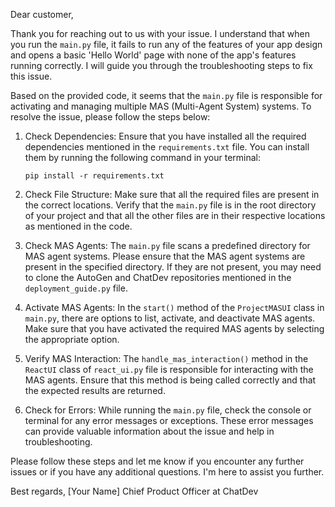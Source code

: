 Dear customer,

Thank you for reaching out to us with your issue. I understand that when you run the `main.py` file, it fails to run any of the features of your app design and opens a basic 'Hello World' page with none of the app's features running correctly. I will guide you through the troubleshooting steps to fix this issue.

Based on the provided code, it seems that the `main.py` file is responsible for activating and managing multiple MAS (Multi-Agent System) systems. To resolve the issue, please follow the steps below:

1. Check Dependencies: Ensure that you have installed all the required dependencies mentioned in the `requirements.txt` file. You can install them by running the following command in your terminal:
   ```
   pip install -r requirements.txt
   ```

2. Check File Structure: Make sure that all the required files are present in the correct locations. Verify that the `main.py` file is in the root directory of your project and that all the other files are in their respective locations as mentioned in the code.

3. Check MAS Agents: The `main.py` file scans a predefined directory for MAS agent systems. Please ensure that the MAS agent systems are present in the specified directory. If they are not present, you may need to clone the AutoGen and ChatDev repositories mentioned in the `deployment_guide.py` file.

4. Activate MAS Agents: In the `start()` method of the `ProjectMASUI` class in `main.py`, there are options to list, activate, and deactivate MAS agents. Make sure that you have activated the required MAS agents by selecting the appropriate option.

5. Verify MAS Interaction: The `handle_mas_interaction()` method in the `ReactUI` class of `react_ui.py` file is responsible for interacting with the MAS agents. Ensure that this method is being called correctly and that the expected results are returned.

6. Check for Errors: While running the `main.py` file, check the console or terminal for any error messages or exceptions. These error messages can provide valuable information about the issue and help in troubleshooting.

Please follow these steps and let me know if you encounter any further issues or if you have any additional questions. I'm here to assist you further.

Best regards,
[Your Name]
Chief Product Officer at ChatDev